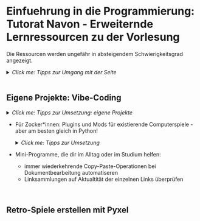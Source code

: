 # Einfuehrung in die Programmierung: Tutorat Navon - Erweiternde Lernressourcen zu der Vorlesung
Die Ressourcen werden ungefähr in absteigendem Schwierigkeitsgrad angezeigt.

<details>
  <summary><i>Click me: Tipps zur Umgang mit der Seite</i></summary>
  Fühlen sich die Vorlesungsinhalte zu schwer an und du schaffst kaum eine Teilaufgabe ohne ganz viel Hilfe von ChatGPT und co.? Oder willst du aus sonstwelchen Gründen Grundkenntnisse aus der Vorlesung ausführlicher vertiefen und dabei vielleicht sogar ein bisschen Spaß haben?
Hier sind ein paar Ressourcen und Ideen, die dir dabei helfen könnten. **Achtung: Alle Ressourcen und Ideen sind keinesfalls als Ersatz für die Vorlesung und die
Übungsaufgaben gedacht, sondern als Ergänzung!** 
Mein Tipp: Nimm dir 1-2 Stunden unter der Woche und gehe einer der empfohlenen Tätigkeiten
oder einer Mischung daraus nach (z. B. 30 Minuten Online-Lehrgang und 1,5 Stunden ein eigenes Projekt).
</details>
<br>

## Eigene Projekte: Vibe-Coding
  <details>
    <summary><i>Click me: Tipps zur Umsetzung: eigene Projekte</i></summary>
    Solche Projekte sind häufig für Anfänger*innen sehr kompliziert. Da empfiehlt sich, LLMs wie ChatGPT und co. zur Hilfe heranzuziehen. Das Schöne ist: Auch wenn du die KI dir fast den ganzen Code schreiben lässt, wirst du wahrscheinlich viel lernen, wenn du den Code liest und (im Dialog mit der KI) nachvollziehst. Das wirst du in den meisten Fällen ohnehin tun müssen, weil du meistens Sachen am Code modifizieren wollen wirst und dafür der KI sagen musst, an welchen Stellen du es anders haben willst und wie genau. Am besten modifizierst du den Code (mithilfe von Hinweisen der KI) gleich selbst.
  </details>

  + Für Zocker*innen: Plugins und Mods für existierende Computerspiele - aber am besten gleich in Python!
    <details>	
      <summary><i>Click me: Tipps zur Umsetzung</i></summary>
      Viele der beliebten und weit verbreiteten Spiele erlauben kein Modding oder Plug-Ins in Python, sondern nur in anderen Sprachen 
	(C++, C#, JS, Java, Lua...). Ich würde eher davon abraten, parallel zur Einführung in die Programmierung eine weitere Sprache
	zu lernen, weil die Syntax-Unterschiede verwirrend sind und den Lernprozess für Python auszögern könnten. Vor allem, wenn man
	ohnehin Schwierigkeiten hat, der Vorlesung zu folgen. Für Spiele, die Java-Mods akzeptieren, kann man Python-Code schreiben und mithilfe von Jython in Java transpilieren (= 'übersetzen'). Ähnlich lässt sich auch mithilfe von Transcrypt oder Rapydscript Python-Syntax in Javascript-Code übersetzen für Spiele, die Javascript-Mods erlauben.</details>

  + Mini-Programme, die dir im Alltag oder im Studium helfen:
    - immer wiederkehrende Copy-Paste-Operationen bei Dokumentbearbeitung automatiseren
    - Linksammlungen auf Aktualtität der einzelnen Links überprüfen
<br>

## Retro-Spiele erstellen mit Pyxel 
